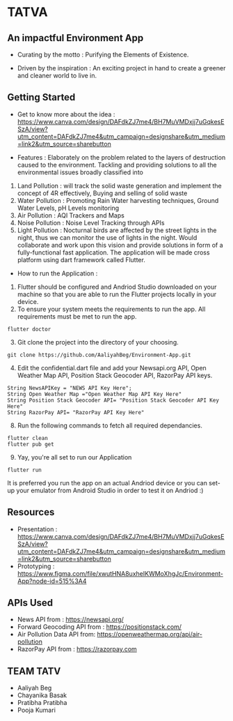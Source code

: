 # TATVA
## An impactful Environment App
* Curating by the motto :
  Purifying the Elements of Existence.


* Driven by the inspiration : 
  An exciting project in hand to create a greener and cleaner world to live in.

## Getting Started

* Get to know more about the idea :
https://www.canva.com/design/DAFdkZJ7me4/BH7MuVMDxjj7uGqkesESzA/view?utm_content=DAFdkZJ7me4&utm_campaign=designshare&utm_medium=link2&utm_source=sharebutton

* Features : 
Elaborately on the problem related to the layers of destruction caused to the environment. Tackling and providing solutions to all the environmental issues broadly classified into 
1) Land Pollution : will track the solid waste generation and implement the concept of 4R effectively, Buying and selling of solid waste
2) Water Pollution : Promoting Rain Water harvesting techniques,  Ground Water Levels, pH Levels monitoring
3) Air Pollution : AQI Trackers and Maps
4) Noise Pollution : Noise Level Tracking through APIs
5) Light Pollution : Nocturnal birds are affected by the street lights in the night, thus we can monitor the use of lights in the night.
Would collaborate and work upon this vision and provide solutions in form of a fully-functional fast application. The application will be made cross platform using dart framework called Flutter. 

* How to run the Application :
1.  Flutter should be configured and Andriod Studio downloaded on your machine so that you are able to run the Flutter projects locally in your device.
2. To ensure your system meets the requirements to run the app. All requirements must be met to run the app.
```
flutter doctor
```
3. Git clone the project into the directory of your choosing.
```
git clone https://github.com/AaliyahBeg/Environment-App.git
```
4. Edit the confidential.dart file and add your Newsapi.org API, Open Weather Map API, Position Stack Geocoder API, RazorPay API keys.
```
String NewsAPIKey = "NEWS API Key Here";
String Open Weather Map ="Open Weather Map API Key Here"
String Position Stack Geocoder API= "Position Stack Geocoder API Key Here"
String RazorPay API= "RazorPay API Key Here"
```
8. Run the following commands to fetch all required dependancies.
```
flutter clean
flutter pub get
```
9. Yay, you're all set to run our Application
```
flutter run 
```
It is preferred you run the app on an actual Andriod device or you can set-up your emulator from Android Studio in order to test it on Andriod :)

## Resources
- Presentation : https://www.canva.com/design/DAFdkZJ7me4/BH7MuVMDxjj7uGqkesESzA/view?utm_content=DAFdkZJ7me4&utm_campaign=designshare&utm_medium=link2&utm_source=sharebutton
- Prototyping : https://www.figma.com/file/xwutHNA8uxheIKWMoXhgJc/Environment-App?node-id=515%3A4

## APIs Used
- News API from : https://newsapi.org/
- Forward Geocoding API from : https://positionstack.com/
- Air Pollution Data API from: https://openweathermap.org/api/air-pollution
- RazorPay API from  : https://razorpay.com




## TEAM TATV
   - Aaliyah Beg
   - Chayanika Basak
   - Pratibha Pratibha
   - Pooja Kumari
